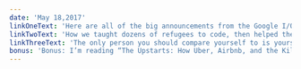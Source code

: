 ```yaml
---
date: 'May 18,2017'
linkOneText: 'Here are all of the big announcements from the Google I/O developer conference yesterday, jammed into a single 11-minute video (11 minute watch): https://www.youtube.com/watch?v=CNLVZjBE08g'
linkTwoText: 'How we taught dozens of refugees to code, then helped them get developer jobs (5 minute read): https://fcc.im/2rnAAhK'
linkThreeText: 'The only person you should compare yourself to is yourself (6 minute read): https://fcc.im/2q0mbqQ'
bonus: 'Bonus: I’m reading “The Upstarts: How Uber, Airbnb, and the Killer Companies of the New Silicon Valley Are Changing the World.” It’s a hard-hitting history of these two tech startups and the industries they’re disrupting (10 hour listen): http://amzn.to/2qtPoht'
---
```

